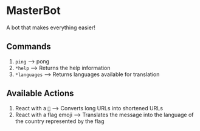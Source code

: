 # MasterBot
A bot that makes everything easier!

## Commands
1. `ping` --> pong
2. `*help` --> Returns the help information
3. `*languages` --> Returns languages available for translation

## Available Actions
1. React with a `🍉` --> Converts long URLs into shortened URLs
2. React with a flag emoji --> Translates the message into the language of the country represented by the flag

